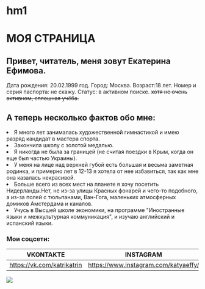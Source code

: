# hm1
# МОЯ СТРАНИЦА
## **Привет, читатель, меня зовут Екатерина Ефимова.**

Дата рождения: 20.02.1999 год. Город: Москва. Возраст:18 лет. Номер и серия паспорта: не скажу. Статус: в активном поиске. ~~хотя не очень активном, сплошная учёба.~~

## **А теперь несколько фактов обо мне:**

<li>Я много лет занималась художественной гимнастикой и имею разряд кандидат в мастера спорта.

<li>Закончила школу с золотой медалью.

<li>Я никогда не была за границей (не считая поездки в Крым, когда он еще был частью Украины).

<li>У меня на лице над верхней губой есть большая и весьма заметная родинка, и примерно лет в 12-13 я хотела от нее избавиться, так как мне она казалась некрасивой.

<li>Больше всего из всех мест на планете я хочу посетить Нидерланды.Нет, не из-за улицы Красных фонарей и чего-то подобного, а из-за полей с тюльпанами, Ван-Гога, маленьких атмосферных домиков Амстердама и каналов.

<li>Учусь в Высшей школе экономики, на программе "Иностранные языки и межкультурная коммуникация", и изучаю английский и испанский языки.
  
### **Мои соцсети:**
VKONTAKTE | INSTAGRAM
------------- | -------------
<https://vk.com/katrikatrin> | <https://www.instagram.com/katyaeffy/>


![](https://www.instagram.com/p/Bd7acxLh494/?taken-by=katyaeffy)


